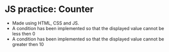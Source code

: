 # JS practice: Counter 

- Made using HTML, CSS and JS.
- A condition has been implemented so that the displayed value cannot be less then 0
- A condition has been implemented so that the displayed value cannot be greater then 10